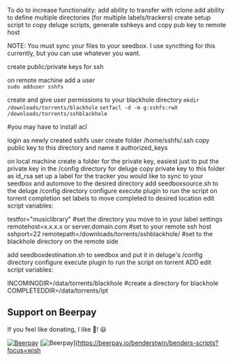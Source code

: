 To do to increase functionality:
add ability to transfer with rclone
add ability to define multiple directories (for multiple labels/trackers)
create setup script to copy deluge scripts, generate sshkeys and copy pub key to remote host

NOTE:  You must sync your files to your seedbox.  I use syncthing for this currently, but you can use whatever you want.

create public/private keys for ssh

on remote machine add a user  
```sudo adduser sshfs```

create and give user permissions to your blackhole directory
```mkdir /downloads/torrents/blackhole``` 
```setfacl -d -m g:sshfs:rwX /downloads/torrents/sshblackhole```

#you may have to install acl

login as newly created sshfs user
create folder /home/sshfs/.ssh
copy public key to this directory and name it authorized_keys

on local machine
create a folder for the private key, easiest just to put the private key in the /config directory for deluge
copy private key to this folder as id_rsa
set up a label for the tracker you would like to sync to your seedbox and automove to the desired directory
add seedboxsource.sh to the deluge /config directory
configure execute plugin to run the script on torrent completion
set labels to move completed to desired location
edit script variables:

testfor="musiclibrary"       #set the directory you move to in your label settings
remotehost=x.x.x.x or server.domain.com  #set to your remote ssh host
sshport=22
remotepath=/downloads/torrents/sshblackhole/ #set to the blackhole directory on the remote side

add seedboxdestination.sh to seedbox and put it in deluge's /config directory
configure execute plugin to run the script on torrent ADD
edit script variables:

INCOMINGDIR=/data/torrents/blackhole #create a directory for blackhole
COMPLETEDDIR=/data/torrents/ipt

## Support on Beerpay
If you feel like donating, I like :beers:! :smiley:

[![Beerpay](https://beerpay.io/benderstwin/benders-scripts/badge.svg?style=beer-square)](https://beerpay.io/benderstwin/benders-scripts)  [![Beerpay](https://beerpay.io/benderstwin/benders-scripts/make-wish.svg?style=flat-square)](https://beerpay.io/benderstwin/benders-scripts?focus=wish
